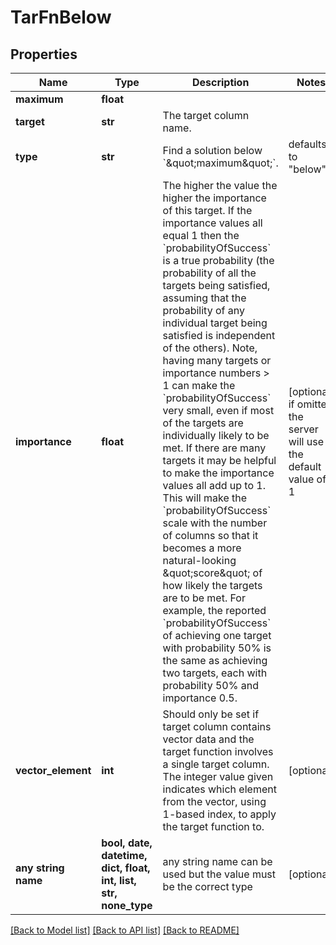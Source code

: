 # TarFnBelow


## Properties
Name | Type | Description | Notes
------------ | ------------- | ------------- | -------------
**maximum** | **float** |  | 
**target** | **str** | The target column name. | 
**type** | **str** | Find a solution below &#x60;\&quot;maximum\&quot;&#x60;. | defaults to "below"
**importance** | **float** | The higher the value the higher the importance of this target.  If the importance values all equal 1 then the &#x60;probabilityOfSuccess&#x60; is a true probability (the probability of all the targets being satisfied, assuming that the probability of any individual target being satisfied is independent of the others).  Note, having many targets or importance numbers &gt; 1 can make the &#x60;probabilityOfSuccess&#x60; very small, even if most of the targets are individually likely to be met. If there are many targets it may be helpful to make the importance values all add up to 1. This will make the &#x60;probabilityOfSuccess&#x60; scale with the number of columns so that it becomes a more natural-looking \&quot;score\&quot; of how likely the targets are to be met. For example, the reported &#x60;probabilityOfSuccess&#x60; of achieving one target with probability 50% is the same as achieving two targets, each with probability 50% and importance 0.5.  | [optional]  if omitted the server will use the default value of 1
**vector_element** | **int** | Should only be set if target column contains vector data and the target function involves a single target column. The integer value given indicates which element from the vector, using 1-based index, to apply the target function to.  | [optional] 
**any string name** | **bool, date, datetime, dict, float, int, list, str, none_type** | any string name can be used but the value must be the correct type | [optional]

[[Back to Model list]](../README.md#documentation-for-models) [[Back to API list]](../README.md#documentation-for-api-endpoints) [[Back to README]](../README.md)


